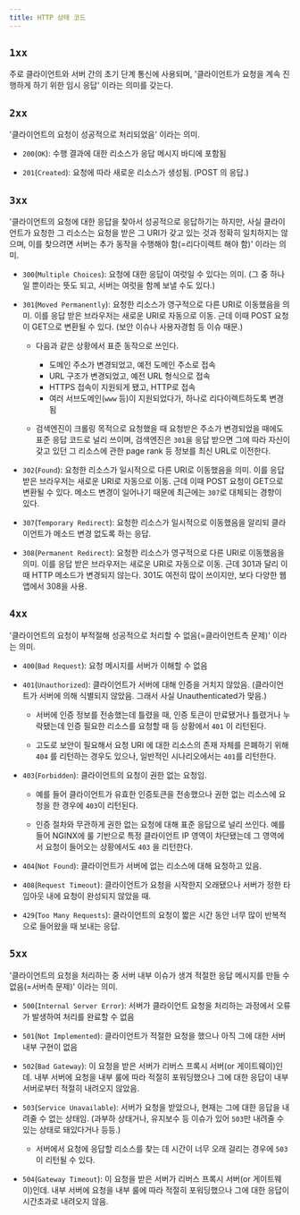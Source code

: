 ```yaml
---
title: HTTP 상태 코드
---
```


## `1xx`

주로 클라이언트와 서버 간의 초기 단계 통신에 사용되며, '클라이언트가 요청을 계속 진행하게 하기 위한 임시 응답' 이라는 의미를 갖는다.

## `2xx`

'클라이언트의 요청이 성공적으로 처리되었음' 이라는 의미. 

- `200`(`OK`): 수행 결과에 대한 리소스가 응답 메시지 바디에 포함됨

- `201`(`Created`): 요청에 따라 새로운 리소스가 생성됨. (POST 의 응답.)

## `3xx`

'클라이언트의 요청에 대한 응답을 찾아서 성공적으로 응답하기는 하지만, 사실 클라이언트가 요청한 그 리소스는 요청을 받은 그 URI가 갖고 있는 것과 정확히 일치하지는 않으며, 이를 찾으려면 서버는 추가 동작을 수행해야 함(=리다이렉트 해야 함)' 이라는 의미. 

- `300`(`Multiple Choices`): 요청에 대한 응답이 여럿일 수 있다는 의미. (그 중 하나일 뿐이라는 뜻도 되고, 서버는 여럿을 함께 보낼 수도 있다.)

- `301`(`Moved Permanently`): 요청한 리소스가 영구적으로 다른 URI로 이동했음을 의미. 이를 응답 받은 브라우저는 새로운 URI로 자동으로 이동. 근데 이때 POST 요청이 GET으로 변환될 수 있다. (보안 이슈나 사용자경험 등 이슈 때문.)

  - 다음과 같은 상황에서 표준 동작으로 쓰인다.
 
    - 도메인 주소가 변경되었고, 예전 도메인 주소로 접속
    - URL 구조가 변경되었고, 예전 URL 형식으로 접속
    - HTTPS 접속이 지원되게 됐고, HTTP로 접속
    - 여러 서브도메인(`www` 등)이 지원되었다가, 하나로 리다이렉트하도록 변경됨

  - 검색엔진이 크롤링 목적으로 요청했을 때 요청받은 주소가 변경되었을 때에도 표준 응답 코드로 널리 쓰이며, 검색엔진은 `301`을 응답 받으면 그에 따라 자신이 갖고 있던 그 리소스에 관한 page rank 등 정보를 최신 URL로 이전한다.
 
- `302`(`Found`): 요청한 리소스가 일시적으로 다른 URI로 이동했음을 의미. 이를 응답 받은 브라우저는 새로운 URI로 자동으로 이동. 근데 이때 POST 요청이 GET으로 변환될 수 있다. 메소드 변경이 일어나기 때문에 최근에는 `307`로 대체되는 경향이 있다.

- `307`(`Temporary Redirect`): 요청한 리소스가 일시적으로 이동했음을 알리되 클라이언트가 메소드 변경 없도록 하는 응답.

- `308`(`Permanent Redirect`): 요청한 리소스가 영구적으로 다른 URI로 이동했음을 의미. 이를 응답 받은 브라우저는 새로운 URI로 자동으로 이동. 근데 301과 달리 이때 HTTP 메소드가 변경되지 않는다. 301도 여전히 많이 쓰이지만, 보다 다양한 웹앱에서 308을 사용.


## `4xx`

'클라이언트의 요청이 부적절해 성공적으로 처리할 수 없음(=클라이언트측 문제)' 이라는 의미. 

- `400`(`Bad Request`): 요청 메시지를 서버가 이해할 수 없음

- `401`(`Unauthorized`): 클라이언트가 서버에 대해 인증을 거치지 않았음. (클라이언트가 서버에 의해 식별되지 않았음. 그래서 사실 Unauthenticated가 맞음.)

  - 서버에 인증 정보를 전송했는데 틀렸을 때, 인증 토큰이 만료됐거나 틀렸거나 누락됐는데 인증 필요한 리소스를 요청할 때 등 상황에서 `401` 이 리턴된다.

  - 고도로 보안이 필요해서 요청 URI 에 대한 리소스의 존재 자체를 은폐하기 위해 `404` 를 리턴하는 경우도 있으나, 일반적인 시나리오에서는 `401`를 리턴한다.

- `403`(`Forbidden`): 클라이언트의 요청이 권한 없는 요청임.

  - 예를 들어 클라이언트가 유효한 인증토큰을 전송했으나 권한 없는 리소스에 요청을 한 경우에 `403`이 리턴된다.

  - 인증 절차와 무관하게 권한 없는 요청에 대해 표준 응답으로 널리 쓰인다. 예를 들어 NGINX에 룰 기반으로 특정 클라이언트 IP 영역이 차단됐는데 그 영역에서 요청이 들어오는 상황에서도 `403` 을 리턴한다.

- `404`(`Not Found`): 클라이언트가 서버에 없는 리소스에 대해 요청하고 있음.

- `408`(`Request Timeout`): 클라이언트가 요청을 시작한지 오래됐으나 서버가 정한 타임아웃 내에 요청이 완성되지 않았을 때. 

- `429`(`Too Many Requests`): 클라이언트의 요청이 짧은 시간 동안 너무 많이 반복적으로 들어왔을 때 보내는 응답.



## `5xx`

'클라이언트의 요청을 처리하는 중 서버 내부 이슈가 생겨 적절한 응답 메시지를 만들 수 없음(=서버측 문제)' 이라는 의미.

- `500`(`Internal Server Error`): 서버가 클라이언트 요청을 처리하는 과정에서 오류가 발생하여 처리를 완료할 수 없음

- `501`(`Not Implemented`): 클라이언트가 적절한 요청을 했으나 아직 그에 대한 서버 내부 구현이 없음

- `502`(`Bad Gateway`): 이 요청을 받은 서버가 리버스 프록시 서버(or 게이트웨이)인데. 내부 서버에 요청을 내부 룰에 따라 적절히 포워딩했으나 그에 대한 응답이 내부 서버로부터 적절히 내려오지 않았음.

- `503`(`Service Unavailable`): 서버가 요청을 받았으나, 현재는 그에 대한 응답을 내려줄 수 없는 상태임. (과부하 상태거나, 유지보수 등 이슈가 있어 `503`만 내려줄 수 있는 상태로 돼있다거나 등등.)

  - 서버에서 요청에 응답할 리소스를 찾는 데 시간이 너무 오래 걸리는 경우에 `503`이 리턴될 수 있다.

- `504`(`Gateway Timeout`): 이 요청을 받은 서버가 리버스 프록시 서버(or 게이트웨이)인데. 내부 서버에 요청을 내부 룰에 따라 적절히 포워딩했으나 그에 대한 응답이 시간초과로 내려오지 않음.
